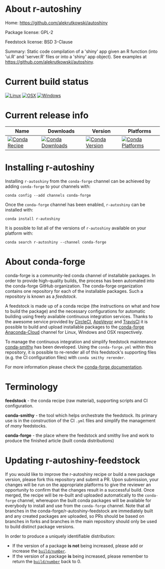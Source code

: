 About r-autoshiny
=================

Home: https://github.com/alekrutkowski/autoshiny

Package license: GPL-2

Feedstock license: BSD 3-Clause

Summary: Static code compilation of a 'shiny' app given an R function (into 'ui.R' and 'server.R' files or into a 'shiny' app object). See examples at <https://github.com/alekrutkowski/autoshiny>.



Current build status
====================

[![Linux](https://img.shields.io/circleci/project/github/conda-forge/r-autoshiny-feedstock/master.svg?label=Linux)](https://circleci.com/gh/conda-forge/r-autoshiny-feedstock)
[![OSX](https://img.shields.io/travis/conda-forge/r-autoshiny-feedstock/master.svg?label=macOS)](https://travis-ci.org/conda-forge/r-autoshiny-feedstock)
[![Windows](https://img.shields.io/appveyor/ci/conda-forge/r-autoshiny-feedstock/master.svg?label=Windows)](https://ci.appveyor.com/project/conda-forge/r-autoshiny-feedstock/branch/master)

Current release info
====================

| Name | Downloads | Version | Platforms |
| --- | --- | --- | --- |
| [![Conda Recipe](https://img.shields.io/badge/recipe-r--autoshiny-green.svg)](https://anaconda.org/conda-forge/r-autoshiny) | [![Conda Downloads](https://img.shields.io/conda/dn/conda-forge/r-autoshiny.svg)](https://anaconda.org/conda-forge/r-autoshiny) | [![Conda Version](https://img.shields.io/conda/vn/conda-forge/r-autoshiny.svg)](https://anaconda.org/conda-forge/r-autoshiny) | [![Conda Platforms](https://img.shields.io/conda/pn/conda-forge/r-autoshiny.svg)](https://anaconda.org/conda-forge/r-autoshiny) |

Installing r-autoshiny
======================

Installing `r-autoshiny` from the `conda-forge` channel can be achieved by adding `conda-forge` to your channels with:

```
conda config --add channels conda-forge
```

Once the `conda-forge` channel has been enabled, `r-autoshiny` can be installed with:

```
conda install r-autoshiny
```

It is possible to list all of the versions of `r-autoshiny` available on your platform with:

```
conda search r-autoshiny --channel conda-forge
```


About conda-forge
=================

conda-forge is a community-led conda channel of installable packages.
In order to provide high-quality builds, the process has been automated into the
conda-forge GitHub organization. The conda-forge organization contains one repository
for each of the installable packages. Such a repository is known as a *feedstock*.

A feedstock is made up of a conda recipe (the instructions on what and how to build
the package) and the necessary configurations for automatic building using freely
available continuous integration services. Thanks to the awesome service provided by
[CircleCI](https://circleci.com/), [AppVeyor](https://www.appveyor.com/)
and [TravisCI](https://travis-ci.org/) it is possible to build and upload installable
packages to the [conda-forge](https://anaconda.org/conda-forge)
[Anaconda-Cloud](https://anaconda.org/) channel for Linux, Windows and OSX respectively.

To manage the continuous integration and simplify feedstock maintenance
[conda-smithy](https://github.com/conda-forge/conda-smithy) has been developed.
Using the ``conda-forge.yml`` within this repository, it is possible to re-render all of
this feedstock's supporting files (e.g. the CI configuration files) with ``conda smithy rerender``.

For more information please check the [conda-forge documentation](https://conda-forge.org/docs/).

Terminology
===========

**feedstock** - the conda recipe (raw material), supporting scripts and CI configuration.

**conda-smithy** - the tool which helps orchestrate the feedstock.
                   Its primary use is in the construction of the CI ``.yml`` files
                   and simplify the management of *many* feedstocks.

**conda-forge** - the place where the feedstock and smithy live and work to
                  produce the finished article (built conda distributions)


Updating r-autoshiny-feedstock
==============================

If you would like to improve the r-autoshiny recipe or build a new
package version, please fork this repository and submit a PR. Upon submission,
your changes will be run on the appropriate platforms to give the reviewer an
opportunity to confirm that the changes result in a successful build. Once
merged, the recipe will be re-built and uploaded automatically to the
`conda-forge` channel, whereupon the built conda packages will be available for
everybody to install and use from the `conda-forge` channel.
Note that all branches in the conda-forge/r-autoshiny-feedstock are
immediately built and any created packages are uploaded, so PRs should be based
on branches in forks and branches in the main repository should only be used to
build distinct package versions.

In order to produce a uniquely identifiable distribution:
 * If the version of a package **is not** being increased, please add or increase
   the [``build/number``](https://conda.io/docs/user-guide/tasks/build-packages/define-metadata.html#build-number-and-string).
 * If the version of a package **is** being increased, please remember to return
   the [``build/number``](https://conda.io/docs/user-guide/tasks/build-packages/define-metadata.html#build-number-and-string)
   back to 0.
